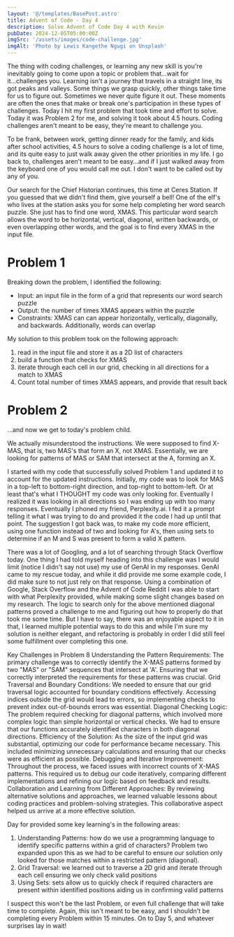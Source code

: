 ```yaml
---
layout: '@/templates/BasePost.astro'
title: Advent of Code - Day 4
description: Solve Advent of Code Day 4 with Kevin
pubDate: 2024-12-05T05:00:00Z
imgSrc: '/assets/images/code-challenge.jpg'
imgAlt: 'Photo by Lewis Kangethe Ngugi on Unsplash'
---
```


The thing with coding challenges, or learning any new skill is you're inevitably going to come upon a topic or problem that...wait for it...challenges you. Learning isn't a journey that travels in a straight line, its got peaks and valleys. Some things we grasp quickly, other things take time for us to figure out. Sometimes we never quite figure it out. These moments are often the ones that make or break one's participation in these types of challenges. Today I hit my first problem that took time and effort to solve. Today it was Problem 2 for me, and solving it took about 4.5 hours. Coding challenges aren't meant to be easy, they're meant to challenge you.

To be frank, between work, getting dinner ready for the family, and kids after school activities, 4.5 hours to solve a coding challenge is a lot of time, and its quite easy to just walk away given the other priorities in my life. I go back to, challenges aren't meant to be easy...and if I just walked away from the keyboard one of you would call me out. I don't want to be called out by any of you.

Our search for the Chief Historian continues, this time at Ceres Station. If you guessed that we didn't find them, give yourself a bell! One of the elf's who lives at the station asks you for some help completing her word search puzzle. She just has to find one word, XMAS. This particular word search allows the word to be horizontal, vertical, diagonal, written backwards, or even overlapping other words, and the goal is to find every XMAS in the input file.

# Problem 1
Breaking down the problem, I identified the following:
- Input: an input file in the form of a grid that represents our word search puzzle
- Output: the number of times XMAS appears within the puzzle
- Constraints: XMAS can can appear horizontally, vertically, diagonally, and backwards. Additionally, words can overlap

My solution to this problem took on the following approach:
1. read in the input file and store it as a 2D list of characters
2. build a function that checks for XMAS
3. iterate through each cell in our grid, checking in all directions for a match to XMAS
4. Count total number of times XMAS appears, and provide that result back

# Problem 2
...and now we get to today's problem child.

We actually misunderstood the instructions. We were supposed to find X-MAS, that is, two MAS's that form an X, not XMAS. Essentially, we are looking for patterns of MAS or SAM that intersect at the A, forming an X.

I started with my code that successfully solved Problem 1 and updated it to account for the updated instructions. Initially, my code was to look for MAS in a top-left to bottom-right direction, and top-right to bottom-left. Or at least that's what I THOUGHT my code was only looking for. Eventually I realized it was looking in all directions so I was ending up with too many responses. Eventually I phoned my friend, Perplexity.ai. I fed it a prompt telling it what I was trying to do and provided it the code I had up until that point. The suggestion I got back was, to make my code more efficient, using one function instead of two and looking for A's, then using sets to determine if an M and S was present to form a valid X pattern.

There was a lot of Googling, and a lot of searching through Stack Overflow today. One thing I had told myself heading into this challenge was I would limit (notice I didn't say not use) my use of GenAI in my responses. GenAI came to my rescue today, and while it did provide me some example code, I did make sure to not just rely on that response. Using a combination of Google, Stack Overflow and the Advent of Code Reddit I was able to start with what Perplexity provided, while making some slight changes based on my research. The logic to search only for the above mentioned diagonal patterns proved a challenge to me and figuring out how to properly do that took me some time. But I have to say, there was an enjoyable aspect to it in that, I learned multiple potential ways to do this and while I'm sure my solution is neither elegant, and refactoring is probably in order I did still feel some fulfillment over completing this one.



Key Challenges in Problem 8
Understanding the Pattern Requirements:
The primary challenge was to correctly identify the X-MAS patterns formed by two "MAS" or "SAM" sequences that intersect at 'A'. Ensuring that we correctly interpreted the requirements for these patterns was crucial.
Grid Traversal and Boundary Conditions:
We needed to ensure that our grid traversal logic accounted for boundary conditions effectively. Accessing indices outside the grid would lead to errors, so implementing checks to prevent index out-of-bounds errors was essential.
Diagonal Checking Logic:
The problem required checking for diagonal patterns, which involved more complex logic than simple horizontal or vertical checks. We had to ensure that our functions accurately identified characters in both diagonal directions.
Efficiency of the Solution:
As the size of the input grid was substantial, optimizing our code for performance became necessary. This included minimizing unnecessary calculations and ensuring that our checks were as efficient as possible.
Debugging and Iterative Improvement:
Throughout the process, we faced issues with incorrect counts of X-MAS patterns. This required us to debug our code iteratively, comparing different implementations and refining our logic based on feedback and results.
Collaboration and Learning from Different Approaches:
By reviewing alternative solutions and approaches, we learned valuable lessons about coding practices and problem-solving strategies. This collaborative aspect helped us arrive at a more effective solution.

Day for provided some key learning's in the following areas:
1. Understanding Patterns: how do we use a programming language to identify specific patterns within a grid of characters? Problem two expanded upon this as we had to be careful to ensure our solution only looked for those matches within a restricted pattern (diagonal).
2. Grid Traversal: we learned out to traverse a 2D grid and iterate through each cell ensuring we only check valid positions
3. Using Sets: sets allow us to quickly check if required characters are present within identified positions aiding us in confirming valid patterns

I suspect this won't be the last Problem, or even full challenge that will take time to complete. Again, this isn't meant to be easy, and I shouldn't be completing every Problem within 15 minutes. On to Day 5, and whatever surprises lay in wait!